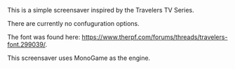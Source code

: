 This is a simple screensaver inspired by the Travelers TV Series.

There are currently no confuguration options.

The font was found here:  https://www.therpf.com/forums/threads/travelers-font.299039/.

This screensaver uses MonoGame as the engine.